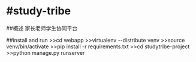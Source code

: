 #study-tribe
===========

##概述
家长老师学生协同平台

##install and run
    >>cd webapp
    >>virtualenv --distribute venv
    >>source venv/bin/activate
    >>pip install -r requirements.txt
    >>cd studytribe-project
    >>python manage.py runserver


